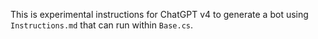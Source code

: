 This is experimental instructions for ChatGPT v4 to generate a bot using `Instructions.md` that can run within `Base.cs`.